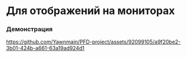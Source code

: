 # Для отображений на мониторах

### Демонстрация

https://github.com/Yawnmain/PFD-project/assets/92099105/a9f20be2-3b01-424b-a661-63a19ad924d1
